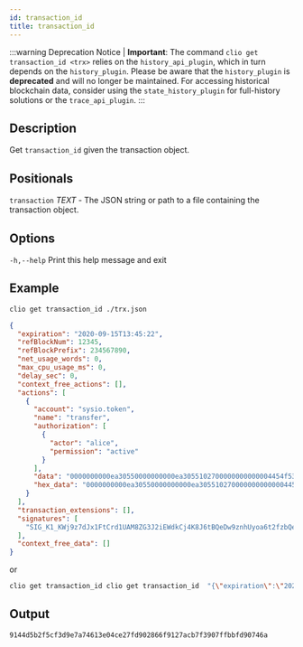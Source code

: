 ```yaml
---
id: transaction_id
title: transaction_id
---
```


:::warning Deprecation Notice
| **Important**: The command `clio get transaction_id <trx>` relies on the `history_api_plugin`, which in turn depends on the `history_plugin`. Please be aware that the `history_plugin` is **deprecated** and will no longer be maintained. For accessing historical blockchain data, consider using the `state_history_plugin` for full-history solutions or the `trace_api_plugin`.
:::

## Description

Get `transaction_id` given the transaction object.

## Positionals

`transaction` _TEXT_ - The JSON string or path to a file containing the transaction object.

## Options

  `-h,--help`                   Print this help message and exit

## Example

```bash
clio get transaction_id ./trx.json
```

```json title="trx.json"
{
  "expiration": "2020-09-15T13:45:22",
  "refBlockNum": 12345,
  "refBlockPrefix": 234567890,
  "net_usage_words": 0,
  "max_cpu_usage_ms": 0,
  "delay_sec": 0,
  "context_free_actions": [],
  "actions": [
    {
      "account": "sysio.token",
      "name": "transfer",
      "authorization": [
        {
          "actor": "alice",
          "permission": "active"
        }
      ],
      "data": "0000000000ea30550000000000ea3055102700000000000004454f530000000000",
      "hex_data": "0000000000ea30550000000000ea3055102700000000000004454f530000000000"
    }
  ],
  "transaction_extensions": [],
  "signatures": [
    "SIG_K1_KWj9z7dJx1FtCrd1UAM8ZG3J2iEWdkCj4K8J6tBQeDw9znhUyoa6t2fzbQeGSZnPqcTJqLYTCh7Xp6gIwSskcoVg9akSGK"
  ],
  "context_free_data": []
}
```

or

```bash
clio get transaction_id clio get transaction_id  "{\"expiration\":\"2020-09-15T13:45:22\",\"refBlockNum\":12345,\"refBlockPrefix\":234567890,\"net_usage_words\":0,\"max_cpu_usage_ms\":0,\"delay_sec\":0,\"context_free_actions\":[],\"actions\":[{\"account\":\"sysio.token\",\"name\":\"transfer\",\"authorization\":[{\"actor\":\"alice\",\"permission\":\"active\"}],\"data\":\"0000000000ea30550000000000ea3055102700000000000004454f530000000000\",\"hex_data\":\"0000000000ea30550000000000ea3055102700000000000004454f530000000000\"}],\"transaction_extensions\":[],\"signatures\":[\"SIG_K1_KWj9z7dJx1FtCrd1UAM8ZG3J2iEWdkCj4K8J6tBQeDw9znhUyoa6t2fzbQeGSZnPqcTJqLYTCh7Xp6gIwSskcoVg9akSGK\"],\"context_free_data\":[]}"
```

## Output

```console
9144d5b2f5cf3d9e7a74613e04ce27fd902866f9127acb7f3907ffbbfd90746a
```
